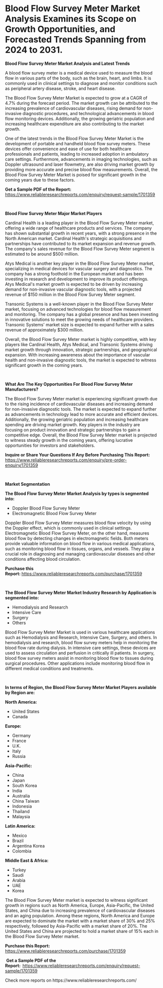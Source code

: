 <p><h1>Blood Flow Survey Meter Market Analysis Examines its Scope on Growth Opportunities, and Forecasted Trends Spanning from 2024 to 2031.</h1></p><p><strong>Blood Flow Survey Meter Market Analysis and Latest Trends</strong></p>
<p><p>A blood flow survey meter is a medical device used to measure the blood flow in various parts of the body, such as the brain, heart, and limbs. It is commonly used in clinical settings to diagnose and monitor conditions such as peripheral artery disease, stroke, and heart disease.</p><p>The Blood Flow Survey Meter Market is expected to grow at a CAGR of 4.7% during the forecast period. The market growth can be attributed to the increasing prevalence of cardiovascular diseases, rising demand for non-invasive diagnostic procedures, and technological advancements in blood flow monitoring devices. Additionally, the growing geriatric population and increasing healthcare expenditure are also contributing to the market growth.</p><p>One of the latest trends in the Blood Flow Survey Meter Market is the development of portable and handheld blood flow survey meters. These devices offer convenience and ease of use for both healthcare professionals and patients, leading to increased adoption in ambulatory care settings. Furthermore, advancements in imaging technologies, such as Doppler ultrasound and laser flowmetry, are also driving market growth by providing more accurate and precise blood flow measurements. Overall, the Blood Flow Survey Meter Market is poised for significant growth in the coming years due to these factors.</p></p>
<p><strong>Get a Sample PDF of the Report:&nbsp;</strong> <a href="https://www.reliableresearchreports.com/enquiry/request-sample/1701359">https://www.reliableresearchreports.com/enquiry/request-sample/1701359</a></p>
<p>&nbsp;</p>
<p><strong>Blood Flow Survey Meter Major Market Players</strong></p>
<p><p>Cardinal Health is a leading player in the Blood Flow Survey Meter market, offering a wide range of healthcare products and services. The company has shown substantial growth in recent years, with a strong presence in the North American market. Cardinal Health's strategic acquisitions and partnerships have contributed to its market expansion and revenue growth. The company's sales revenue for the Blood Flow Survey Meter segment is estimated to be around $500 million.</p><p>Atys Medical is another key player in the Blood Flow Survey Meter market, specializing in medical devices for vascular surgery and diagnostics. The company has a strong foothold in the European market and has been investing in research and development to improve its product offerings. Atys Medical's market growth is expected to be driven by increasing demand for non-invasive vascular diagnostic tools, with a projected revenue of $150 million in the Blood Flow Survey Meter segment.</p><p>Transonic Systems is a well-known player in the Blood Flow Survey Meter market, focusing on advanced technologies for blood flow measurement and monitoring. The company has a global presence and has been investing in innovative solutions to meet the growing needs of healthcare providers. Transonic Systems' market size is expected to expand further with a sales revenue of approximately $300 million.</p><p>Overall, the Blood Flow Survey Meter market is highly competitive, with key players like Cardinal Health, Atys Medical, and Transonic Systems driving market growth through innovation, strategic partnerships, and geographical expansion. With increasing awareness about the importance of vascular health and non-invasive diagnostic tools, the market is expected to witness significant growth in the coming years.</p></p>
<p>&nbsp;</p>
<p><strong>What Are The Key Opportunities For Blood Flow Survey Meter Manufacturers?</strong></p>
<p><p>The Blood Flow Survey Meter market is experiencing significant growth due to the rising incidence of cardiovascular diseases and increasing demand for non-invasive diagnostic tools. The market is expected to expand further as advancements in technology lead to more accurate and efficient devices. Additionally, the growing geriatric population and increasing healthcare spending are driving market growth. Key players in the industry are focusing on product innovation and strategic partnerships to gain a competitive edge. Overall, the Blood Flow Survey Meter market is projected to witness steady growth in the coming years, offering lucrative opportunities for investors and stakeholders.</p></p>
<p><strong>Inquire or Share Your Questions If Any Before Purchasing This Report:</strong> <a href="https://www.reliableresearchreports.com/enquiry/pre-order-enquiry/1701359">https://www.reliableresearchreports.com/enquiry/pre-order-enquiry/1701359</a></p>
<p>&nbsp;</p>
<p><strong>Market Segmentation</strong></p>
<p><strong>The Blood Flow Survey Meter Market Analysis by types is segmented into:</strong></p>
<p><ul><li>Doppler Blood Flow Survey Meter</li><li>Electromagnetic Blood Flow Survey Meter</li></ul></p>
<p><p>Doppler Blood Flow Survey Meter measures blood flow velocity by using the Doppler effect, which is commonly used in clinical settings. Electromagnetic Blood Flow Survey Meter, on the other hand, measures blood flow by detecting changes in electromagnetic fields. Both meters provide valuable information on blood flow in various medical applications, such as monitoring blood flow in tissues, organs, and vessels. They play a crucial role in diagnosing and managing cardiovascular diseases and other conditions affecting blood circulation.</p></p>
<p><strong>Purchase this Report:&nbsp;</strong><a href="https://www.reliableresearchreports.com/purchase/1701359">https://www.reliableresearchreports.com/purchase/1701359</a></p>
<p>&nbsp;</p>
<p><strong>The Blood Flow Survey Meter Market Industry Research by Application is segmented into:</strong></p>
<p><ul><li>Hemodialysis and Research</li><li>Intensive Care</li><li>Surgery</li><li>Others</li></ul></p>
<p><p>Blood Flow Survey Meter Market is used in various healthcare applications such as Hemodialysis and Research, Intensive Care, Surgery, and others. In hemodialysis and research, blood flow survey meters help in monitoring the blood flow rate during dialysis. In intensive care settings, these devices are used to assess circulation and perfusion in critically ill patients. In surgery, blood flow survey meters assist in monitoring blood flow to tissues during surgical procedures. Other applications include monitoring blood flow in different medical conditions and treatments.</p></p>
<p>&nbsp;</p>
<p><strong>In terms of Region, the Blood Flow Survey Meter Market Players available by Region are:</strong></p>
<p>
    <p> <strong> North America: </strong>
        <ul>
            <li>United States</li>
            <li>Canada</li>
        </ul>
        </p> 
    <p> <strong> Europe: </strong>
        <ul>
            <li>Germany</li>
            <li>France</li>
            <li>U.K.</li>
            <li>Italy</li>
            <li>Russia</li>
        </ul>
        </p> 
    <p> <strong> Asia-Pacific: </strong>
        <ul>
            <li>China</li>
            <li>Japan</li>
            <li>South Korea</li>
            <li>India</li>
            <li>Australia</li>
            <li>China Taiwan</li>
            <li>Indonesia</li>
            <li>Thailand</li>
            <li>Malaysia</li>
        </ul>
        </p> 
    <p> <strong> Latin America: </strong>
        <ul>
            <li>Mexico</li>
            <li>Brazil</li>
            <li>Argentina Korea</li>
            <li>Colombia</li>
        </ul>
        </p> 
    <p> <strong> Middle East & Africa: </strong>
        <ul>
            <li>Turkey</li>
            <li>Saudi</li>
            <li>Arabia</li>
            <li>UAE</li>
            <li>Korea</li>
        </ul>
    </p>
    </p>
<p><p>The Blood Flow Survey Meter market is expected to witness significant growth in regions such as North America, Europe, Asia-Pacific, the United States, and China due to increasing prevalence of cardiovascular diseases and an aging population. Among these regions, North America and Europe are expected to dominate the market with a market share of 30% and 25% respectively, followed by Asia-Pacific with a market share of 20%. The United States and China are projected to hold a market share of 15% each in the Blood Flow Survey Meter market.</p></p>
<p><strong>Purchase this Report: </strong><a href="https://www.reliableresearchreports.com/purchase/1701359">https://www.reliableresearchreports.com/purchase/1701359</a></p>
<p>&nbsp;<strong>Get a Sample PDF of the Report:&nbsp;&nbsp;</strong><a href="https://www.reliableresearchreports.com/enquiry/request-sample/1701359">https://www.reliableresearchreports.com/enquiry/request-sample/1701359</a></p>
<p><strong></strong></p>
<p>Check more reports on https://www.reliableresearchreports.com/</p>